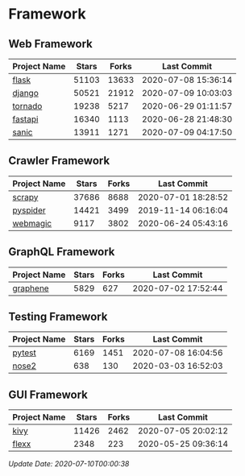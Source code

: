 # Framework

## Web Framework

| Project Name | Stars | Forks | Last Commit |
| ------------ | ----- | ----- | ----------- |
| [flask](https://github.com/pallets/flask) | 51103 | 13633 | 2020-07-08 15:36:14 |
| [django](https://github.com/django/django) | 50521 | 21912 | 2020-07-09 10:03:03 |
| [tornado](https://github.com/tornadoweb/tornado) | 19238 | 5217 | 2020-06-29 01:11:57 |
| [fastapi](https://github.com/tiangolo/fastapi) | 16340 | 1113 | 2020-06-28 21:48:30 |
| [sanic](https://github.com/huge-success/sanic) | 13911 | 1271 | 2020-07-09 04:17:50 |

## Crawler Framework

| Project Name | Stars | Forks | Last Commit |
| ------------ | ----- | ----- | ----------- |
| [scrapy](https://github.com/scrapy/scrapy) | 37686 | 8688 | 2020-07-01 18:28:52 |
| [pyspider](https://github.com/binux/pyspider) | 14421 | 3499 | 2019-11-14 06:16:04 |
| [webmagic](https://github.com/code4craft/webmagic) | 9117 | 3802 | 2020-06-24 05:43:16 |

## GraphQL Framework

| Project Name | Stars | Forks | Last Commit |
| ------------ | ----- | ----- | ----------- |
| [graphene](https://github.com/graphql-python/graphene) | 5829 | 627 | 2020-07-02 17:52:44 |

## Testing Framework

| Project Name | Stars | Forks | Last Commit |
| ------------ | ----- | ----- | ----------- |
| [pytest](https://github.com/pytest-dev/pytest) | 6169 | 1451 | 2020-07-08 16:04:56 |
| [nose2](https://github.com/nose-devs/nose2) | 638 | 130 | 2020-03-03 16:52:03 |

## GUI Framework

| Project Name | Stars | Forks | Last Commit |
| ------------ | ----- | ----- | ----------- |
| [kivy](https://github.com/kivy/kivy) | 11426 | 2462 | 2020-07-05 20:02:12 |
| [flexx](https://github.com/flexxui/flexx) | 2348 | 223 | 2020-05-25 09:36:14 |

*Update Date: 2020-07-10T00:00:38*